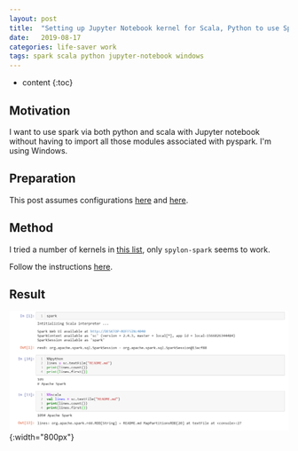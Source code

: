 ```yaml
---
layout: post
title:  "Setting up Jupyter Notebook kernel for Scala, Python to use Spark"
date:   2019-08-17
categories: life-saver work
tags: spark scala python jupyter-notebook windows
---
```


* content
{:toc}

## Motivation

I want to use spark via both python and scala with Jupyter notebook without having to import all those modules associated with pyspark. I'm using Windows.

## Preparation

This post assumes configurations [here](https://largecats.github.io/2019/07/31/install-spark-on-windows/) and [here](https://largecats.github.io/2019/07/31/set-up-pyspark-with-jupyter-notebook/).



## Method

I tried a number of kernels in [this list](https://github.com/jupyter/jupyter/wiki/Jupyter-kernels), only `spylon-spark` seems to work.

Follow the instructions [here](https://github.com/Valassis-Digital-Media/spylon-kernel).

## Result

![](/images/spylon.png){:width="800px"}
